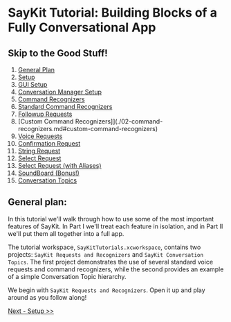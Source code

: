 # SayKit Tutorial: Building Blocks of a Fully Conversational App

## Skip to the Good Stuff!
1. [General Plan](#general-plan)
2. [Setup](./01-setup.md)
  1. [GUI Setup](./01-setup.md#gui-setup)
  2. [Conversation Manager Setup](./01-setup.md#conversation-manager-setup)
3. [Command Recognizers](./02-command-recognizers.md)
  1. [Standard Command Recognizers](./02-command-recognizers.md#standard-command-recognizers)
  2. [Followup Requests](./02-command-recognizers.md#followup-requests)
  3. [Custom Command Recognizers]](./02-command-recognizers.md#custom-command-recognizers)
4. [Voice Requests](./03-voice-requests.md)
  1. [Confirmation Request](./03-voice-requests.md#confirmation-request)
  2. [String Request](./03-voice-requests.md#string-request)
  3. [Select Request](./03-voice-requests.md#select-request)
  4. [Select Request (with Aliases)](./03-voice-requests.md#select-request-with-aliases)
  5. [SoundBoard (Bonus!)](./03-voice-requests.md#soundboard-bonus)
5. [Conversation Topics](./04-conversation-topics.md)


## General plan:
In this tutorial we'll walk through how to use some of the most important features of SayKit. In Part I we'll treat each feature in isolation, and in Part II we'll put them all together into a full app.

The tutorial workspace, `SayKitTutorials.xcworkspace`, contains two projects: `SayKit Requests and Recognizers` and `SayKit Conversation Topics`. The first project demonstrates the use of several standard voice requests and command recognizers, while the second provides an example of a simple Conversation Topic hierarchy. 

We begin with `SayKit Requests and Recognizers`. Open it up and play around as you follow along!

[Next - Setup >>](./01-setup.md)